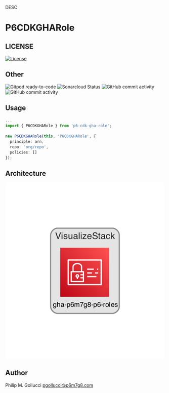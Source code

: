 DESC

# P6CDKGHARole

## LICENSE

[![License](https://img.shields.io/badge/License-Apache%202.0-yellowgreen.svg)](https://opensource.org/licenses/Apache-2.0)

## Other

![Gitpod ready-to-code](https://img.shields.io/badge/Gitpod-ready--to--code-blue?logo=gitpod) ![Sonarcloud Status](https://sonarcloud.io/api/project_badges/measure?project=p6m7g8_p6-cdk-gha-role&metric=alert_status) ![GitHub commit activity](https://img.shields.io/github/commit-activity/y/p6m7g8/p6-cdk-gha-role) ![GitHub commit activity](https://img.shields.io/github/commit-activity/m/p6m7g8/p6-cdk-gha-role)

## Usage

```ts
...
import { P6CDKGHARole } from 'p6-cdk-gha-role';

new P6CDKGHARole(this, 'P6CDKGHARole', {
  principle: arn,
  repo: 'org/repo',
  policies: []
});
```

## Architecture

![./assets/diagram.png](./assets/diagram.png)

## Author

Philip M. Gollucci <pgollucci@p6m7g8.com>
